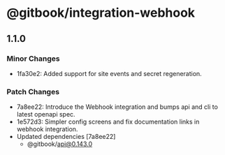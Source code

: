 # @gitbook/integration-webhook

## 1.1.0

### Minor Changes

- 1fa30e2: Added support for site events and secret regeneration.

### Patch Changes

- 7a8ee22: Introduce the Webhook integration and bumps api and cli to latest openapi spec.
- 1e572d3: Simpler config screens and fix documentation links in webhook integration.
- Updated dependencies [7a8ee22]
    - @gitbook/api@0.143.0
